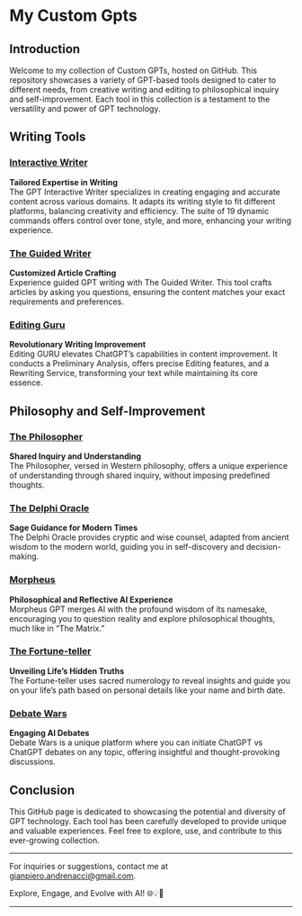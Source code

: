 # My Custom Gpts

## Introduction

Welcome to my collection of Custom GPTs, hosted on GitHub. This repository showcases a variety of GPT-based tools designed to cater to different needs, from creative writing and editing to philosophical inquiry and self-improvement. Each tool in this collection is a testament to the versatility and power of GPT technology.

## Writing Tools

### [Interactive Writer](https://chat.openai.com/g/g-AaKhBisIN-interactive-writer)
**Tailored Expertise in Writing**  
The GPT Interactive Writer specializes in creating engaging and accurate content across various domains. It adapts its writing style to fit different platforms, balancing creativity and efficiency. The suite of 19 dynamic commands offers control over tone, style, and more, enhancing your writing experience.

### [The Guided Writer](https://chat.openai.com/g/g-spa305Ewq-the-best-guided-writer)
**Customized Article Crafting**  
Experience guided GPT writing with The Guided Writer. This tool crafts articles by asking you questions, ensuring the content matches your exact requirements and preferences.

### [Editing Guru](https://chat.openai.com/g/g-AZKC67NTa-editing-guru)
**Revolutionary Writing Improvement**  
Editing GURU elevates ChatGPT’s capabilities in content improvement. It conducts a Preliminary Analysis, offers precise Editing features, and a Rewriting Service, transforming your text while maintaining its core essence.

## Philosophy and Self-Improvement

### [The Philosopher](https://chat.openai.com/g/g-1KGHmUIWk-the-philosopher)
**Shared Inquiry and Understanding**  
The Philosopher, versed in Western philosophy, offers a unique experience of understanding through shared inquiry, without imposing predefined thoughts.

### [The Delphi Oracle](https://chat.openai.com/g/g-coVon6Rzr-the-delphi-oracle)
**Sage Guidance for Modern Times**  
The Delphi Oracle provides cryptic and wise counsel, adapted from ancient wisdom to the modern world, guiding you in self-discovery and decision-making.

### [Morpheus](https://chat.openai.com/g/g-bszGmASOG-into-the-matrix)
**Philosophical and Reflective AI Experience**  
Morpheus GPT merges AI with the profound wisdom of its namesake, encouraging you to question reality and explore philosophical thoughts, much like in “The Matrix.”

### [The Fortune-teller](https://chat.openai.com/g/g-bszGmASOG-into-the-matrix)
**Unveiling Life’s Hidden Truths**  
The Fortune-teller uses sacred numerology to reveal insights and guide you on your life’s path based on personal details like your name and birth date.

### [Debate Wars](https://chat.openai.com/g/g-3f6WLJxOX-debate-wars)
**Engaging AI Debates**  
Debate Wars is a unique platform where you can initiate ChatGPT vs ChatGPT debates on any topic, offering insightful and thought-provoking discussions.

## Conclusion

This GitHub page is dedicated to showcasing the potential and diversity of GPT technology. Each tool has been carefully developed to provide unique and valuable experiences. Feel free to explore, use, and contribute to this ever-growing collection.

---

For inquiries or suggestions, contact me at [gianpiero.andrenacci@gmail.com](mailto:gianpiero.andrenacci@gmail.com).

Explore, Engage, and Evolve with AI! 🌐💡🚀

---
